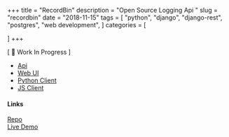+++
title = "RecordBin"
description = "Open Source Logging Api "
slug = "recordbin"
date = "2018-11-15"
tags = [
    "python",
    "django",
    "django-rest",
    "postgres",
    "web development",
]
categories = [

]
+++

[ 🚧 Work In Progress ]

* [Api](https://github.com/recordbinco/recordbin-api)
* [Web UI](https://github.com/recordbinco/recordbin-ui)
* [Python Client](https://github.com/recordbinco/recordbin-python)
* [JS Client](https://github.com/recordbinco/recordbin-js)

#### Links

<div class="links">
    <i class="fab fa-github"></i>
    <a href="https://github.com/recordbinco">Repo</a>
    <br>
    <i class="fas fa-link"></i>
    <a href="https://www.recordbin.co">Live Demo</a>
</div>
